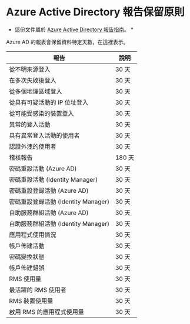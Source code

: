 <properties
    pageTitle="Azure Active Directory 報告保留原則 | Microsoft Azure"
    description="Azure Active Directory 中報告資料的保留原則"
    services="active-directory"
    documentationCenter=""
    authors="kenhoff"
    manager="mbaldwin"
    editor=""/>

<tags
    ms.service="active-directory"
    ms.devlang="na"
    ms.topic="article"
    ms.tgt_pltfrm="na"
    ms.workload="identity"
    ms.date="12/07/2015"
    ms.author="kenhoff"/>


# Azure Active Directory 報告保留原則

* 這份文件屬於 [Azure Active Directory 報告指南](active-directory-reporting-guide.md)。 *

Azure AD 的報表會保留資料特定天數，在這裡表示。

 報告| 說明
------------------------------------------------------- | -----------
 從不明來源登入| 30 天
 在多次失敗後登入| 30 天
 從多個地理區域登入| 30 天
 從具有可疑活動的 IP 位址登入| 30 天
 從可能受感染的裝置登入| 30 天
 異常的登入活動| 30 天
 具有異常登入活動的使用者| 30 天
 認證外洩的使用者| 30 天
 稽核報告| 180 天
 密碼重設活動 (Azure AD)| 30 天
 密碼重設活動 (Identity Manager)| 30 天
 密碼重設登錄活動 (Azure AD)| 30 天
 密碼重設登錄活動 (Identity Manager)| 30 天
 自助服務群組活動 (Azure AD)| 30 天
 自助服務群組活動 (Identity Manager)| 30 天
 應用程式使用情況| 30 天
 帳戶佈建活動| 30 天
 密碼變換狀態| 30 天
 帳戶佈建錯誤| 30 天
 RMS 使用量| 30 天
 最活躍的 RMS 使用者| 30 天
 RMS 裝置使用量| 30 天
 啟用 RMS 的應用程式使用量| 30 天





